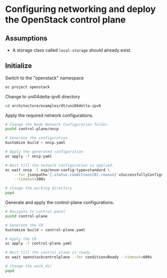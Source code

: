 # Configuring networking and deploy the OpenStack control plane

## Assumptions

- A storage class called `local-storage` should already exist.

## Initialize

Switch to the "openstack" namespace

```bash
oc project openstack
```

Change to uni04delta-ipv6 directory

```bash
cd architecture/examples/dt/uni04delta-ipv6
```

Apply the required network configurations.

```bash
# Change the Node Network Configuration folder.
pushd control-plane/nncp

# Generate the configuration
kustomize build > nncp.yaml

# Apply the generated configuration
oc apply -f nncp.yaml

# Wait till the network configuration is applied.
oc wait nncp -l osp/nncm-config-type=standard \
    --for jsonpath='{.status.conditions[0].reason}'=SuccessfullyConfigured \
    --timeout=300s

# change the working directory
popd
```

Generate and apply the control-plane configurations.

```bash
# Navigate to control-panel
pushd control-plane

# Generate the CR
kustomize build > control-plane.yaml

# Apply the CR
oc apply -f control-plane.yaml

# Wait till the control plane is ready.
oc wait openstackcontrolplane --for condition=Ready --timeout=600s

# change the work_dir
popd
```
